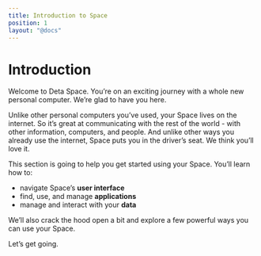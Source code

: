 ```yaml
---
title: Introduction to Space
position: 1
layout: "@docs"
---
```


# Introduction

Welcome to Deta Space. You’re on an exciting journey with a whole new personal computer. We’re glad to have you here.

Unlike other personal computers you’ve used, your Space lives on the internet. So it’s great at communicating with the rest of the world - with other information, computers, and people. And unlike other ways you already use the internet, Space puts you in the driver’s seat. We think you’ll love it.

This section is going to help you get started using your Space. You’ll learn how to:

- navigate Space’s **user interface**
- find, use, and manage **applications**
- manage and interact with your **data**

We’ll also crack the hood open a bit and explore a few powerful ways you can use your Space.

Let’s get going.